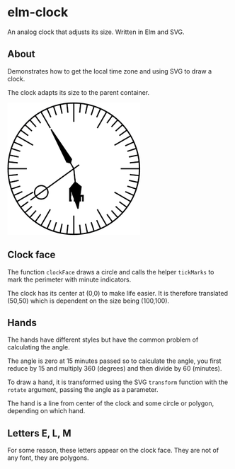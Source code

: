 # elm-clock
An analog clock that adjusts its size. Written in Elm and SVG.

## About

Demonstrates how to get the local time zone and 
using SVG to draw a clock. 

The clock adapts its size to the parent container.

![screen shot](./clock.png)

## Clock face

The function `clockFace` draws a circle and calls
the helper `tickMarks` to mark the perimeter with minute
indicators. 

The clock has its center at (0,0) to make life
easier. It is therefore translated (50,50) which
is dependent on the size being (100,100).

## Hands

The hands have different styles but have
the common problem of calculating the angle. 

The angle is zero at 15 minutes passed so to
calculate the angle, you first reduce by 15 
and multiply 360 (degrees) and then divide
by 60 (minutes).

To draw a hand, it is transformed using the SVG
`transform` function with the `rotate` argument, passing
the angle as a parameter.

The hand is a line from center of the clock and
some circle or polygon, depending on which hand.

## Letters E, L, M

For some reason, these letters appear on the clock face. They are not
of any font, they are polygons.
